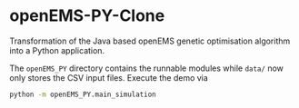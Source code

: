 # openEMS-PY-Clone
Transformation of the Java based openEMS genetic optimisation algorithm into a
Python application.

The `openEMS_PY` directory contains the runnable modules while `data/` now only
stores the CSV input files. Execute the demo via

```bash
python -m openEMS_PY.main_simulation
```
